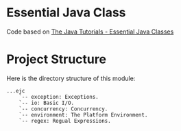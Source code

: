 # Essential Java Class

Code based on [The Java Tutorials - Essential Java Classes](https://docs.oracle.com/javase/tutorial/essential/index.html) 

# Project Structure

Here is the directory structure of this module:

```$xslt
...ejc
    `-- exception: Exceptions.
    `-- io: Basic I/O.
    `-- concurrency: Concurrency.
    `-- environment: The Platform Environment.
    `-- regex: Regual Expressions.
```